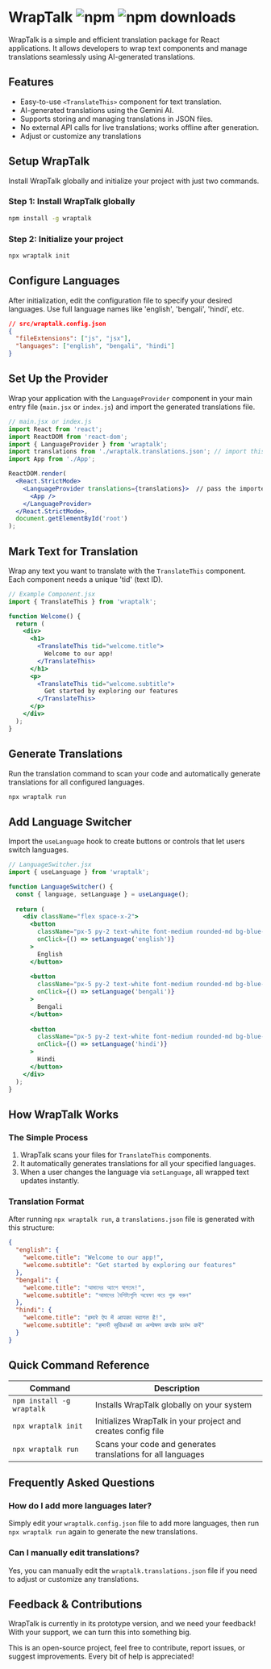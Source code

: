 # WrapTalk ![npm](https://img.shields.io/npm/v/wraptalk)  ![npm downloads](https://img.shields.io/npm/dt/wraptalk)  

WrapTalk is a simple and efficient translation package for React applications. It allows developers to wrap text components and manage translations seamlessly using AI-generated translations.

## Features
- Easy-to-use `<TranslateThis>` component for text translation.
- AI-generated translations using the Gemini AI.
- Supports storing and managing translations in JSON files.
- No external API calls for live translations; works offline after generation.
- Adjust or customize any translations

## Setup WrapTalk
Install WrapTalk globally and initialize your project with just two commands.

### Step 1: Install WrapTalk globally
```sh
npm install -g wraptalk
```

### Step 2: Initialize your project
```sh
npx wraptalk init
```

## Configure Languages
After initialization, edit the configuration file to specify your desired languages. Use full language names like 'english', 'bengali', 'hindi', etc.

```json
// src/wraptalk.config.json
{
  "fileExtensions": ["js", "jsx"],
  "languages": ["english", "bengali", "hindi"]
}
```

## Set Up the Provider
Wrap your application with the `LanguageProvider` component in your main entry file (`main.jsx` or `index.js`) and import the generated translations file.

```jsx
// main.jsx or index.js
import React from 'react';
import ReactDOM from 'react-dom';
import { LanguageProvider } from 'wraptalk';
import translations from './wraptalk.translations.json'; // import this 
import App from './App';

ReactDOM.render(
  <React.StrictMode>
    <LanguageProvider translations={translations}>  // pass the imported json file here 
      <App />
    </LanguageProvider>
  </React.StrictMode>,
  document.getElementById('root')
);
```

## Mark Text for Translation
Wrap any text you want to translate with the `TranslateThis` component. Each component needs a unique 'tid' (text ID).

```jsx
// Example Component.jsx
import { TranslateThis } from 'wraptalk';

function Welcome() {
  return (
    <div>
      <h1>
        <TranslateThis tid="welcome.title">
          Welcome to our app!
        </TranslateThis>
      </h1>
      <p>
        <TranslateThis tid="welcome.subtitle">
          Get started by exploring our features
        </TranslateThis>
      </p>
    </div>
  );
}
```

## Generate Translations
Run the translation command to scan your code and automatically generate translations for all configured languages.

```sh
npx wraptalk run
```

## Add Language Switcher
Import the `useLanguage` hook to create buttons or controls that let users switch languages.

```jsx
// LanguageSwitcher.jsx
import { useLanguage } from 'wraptalk';

function LanguageSwitcher() {
  const { language, setLanguage } = useLanguage();
  
  return (
    <div className="flex space-x-2">
      <button
        className="px-5 py-2 text-white font-medium rounded-md bg-blue-600 hover:bg-blue-700 transition duration-200"
        onClick={() => setLanguage('english')}
      >
        English
      </button>
      
      <button
        className="px-5 py-2 text-white font-medium rounded-md bg-blue-600 hover:bg-blue-700 transition duration-200"
        onClick={() => setLanguage('bengali')}
      >
        Bengali
      </button>
      
      <button
        className="px-5 py-2 text-white font-medium rounded-md bg-blue-600 hover:bg-blue-700 transition duration-200"
        onClick={() => setLanguage('hindi')}
      >
        Hindi
      </button>
    </div>
  );
}
```

## How WrapTalk Works
### The Simple Process
1. WrapTalk scans your files for `TranslateThis` components.
2. It automatically generates translations for all your specified languages.
3. When a user changes the language via `setLanguage`, all wrapped text updates instantly.

### Translation Format
After running `npx wraptalk run`, a `translations.json` file is generated with this structure:

```json
{
  "english": {
    "welcome.title": "Welcome to our app!",
    "welcome.subtitle": "Get started by exploring our features"
  },
  "bengali": {
    "welcome.title": "আমাদের অ্যাপে স্বাগতম!",
    "welcome.subtitle": "আমাদের বৈশিষ্ট্যগুলি অন্বেষণ করে শুরু করুন"
  },
  "hindi": {
    "welcome.title": "हमारे ऐप में आपका स्वागत है!",
    "welcome.subtitle": "हमारी सुविधाओं का अन्वेषण करके प्रारंभ करें"
  }
}
```

## Quick Command Reference
| Command | Description |
|---------|-------------|
| `npm install -g wraptalk` | Installs WrapTalk globally on your system |
| `npx wraptalk init` | Initializes WrapTalk in your project and creates config file |
| `npx wraptalk run` | Scans your code and generates translations for all languages |

## Frequently Asked Questions
### How do I add more languages later?
Simply edit your `wraptalk.config.json` file to add more languages, then run `npx wraptalk run` again to generate the new translations.

### Can I manually edit translations?
Yes, you can manually edit the `wraptalk.translations.json` file if you need to adjust or customize any translations.

## Feedback & Contributions
WrapTalk is currently in its prototype version, and we need your feedback! With your support, we can turn this into something big.

This is an open-source project, feel free to contribute, report issues, or suggest improvements. Every bit of help is appreciated!

